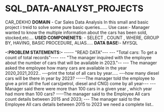 # SQL_DATA-ANALYST_PROJECTS
CAR_DEKHO
**DOMAIN** - Car Sales Data Analysis
In this small and basic project i treid to solve some pure basic queries......
Use case:- Manager wanted to know the multiple information about the cars has been sold, stocked,etc....
**USED COMPONENETS**: - SELECT , COUNT , WHERE, GROUP BY, HAVING, BASIC PROCEDURE, ALIAS.....
**DATA BASE:**- MYSQL


**-:PROBLEM STATEMENTS:-**
----- "READ DATA"---
--- "Total cars: To get a count of total records"----
--- "The manager inquired with the employee about the number of cars that will be available in 2023."--
--- The manager asked  the employee how many cars are available in the year 2020,2021,2022.. 
---print the total of all cars by year.....
---how many diesel cars will be there in year by 2023?
-----The manager told the employee to give a print all the fuel cars(petrol, diesel and CNG) come by all year---
---Manager said there were more than 100 cars in a given year , which year had more than 100 cars?
----The manager said to the  Employee All cars count details between 2015 and 2023;
--- The manager said to the Employee All cars details between 2015 to 2023 we need a complete list..

